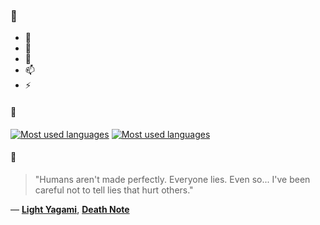 ### 👋

- 🔭
- 🌱
- 💬
- 📫
- ⚡

#### 🧏

[![Most used languages](https://github-readme-stats-aynah.vercel.app/api/top-langs/?username=aynh&theme=solarized-dark&langs_count=6&layout=compact&hide_title=true)](https://github.com/anuraghazra/github-readme-stats#gh-dark-mode-only)
[![Most used languages](https://github-readme-stats-aynah.vercel.app/api/top-langs/?username=aynh&theme=solarized-light&langs_count=6&layout=compact&hide_title=true)](https://github.com/anuraghazra/github-readme-stats#gh-light-mode-only)

#### 💬

> "Humans aren't made perfectly. Everyone lies. Even so... I've been careful not to tell lies that hurt others."

&mdash; [**Light Yagami**](https://myanimelist.net/character.php?q=Light%20Yagami&cat=character), [**Death Note**](https://myanimelist.net/search/all?q=Death%20Note&cat=all)
